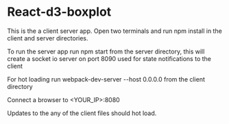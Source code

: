 
# React-d3-boxplot

This is the a client server app. Open two terminals and run npm install in the client and server
directories.

To run the server app run npm start from the server directory, this will create a socket io server on port 8090 used for state notifications to the client

For hot loading run webpack-dev-server --host 0.0.0.0 from the client directory

Connect a browser to <YOUR_IP>:8080

Updates to the any of the client files should hot load.

